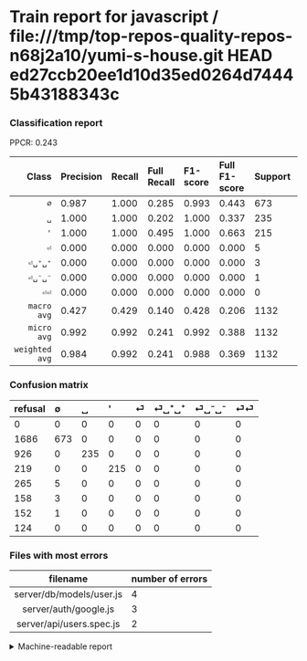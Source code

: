 # Train report for javascript / file:///tmp/top-repos-quality-repos-n68j2a10/yumi-s-house.git HEAD ed27ccb20ee1d10d35ed0264d74445b43188343c

### Classification report

PPCR: 0.243

| Class | Precision | Recall | Full Recall | F1-score | Full F1-score | Support | Full Support | PPCR |
|------:|:----------|:-------|:------------|:---------|:---------|:--------|:-------------|:-----|
| `∅` | 0.987| 1.000| 0.285| 0.993| 0.443| 673| 2359| 0.285 |
| `␣` | 1.000| 1.000| 0.202| 1.000| 0.337| 235| 1161| 0.202 |
| `'` | 1.000| 1.000| 0.495| 1.000| 0.663| 215| 434| 0.495 |
| `⏎` | 0.000| 0.000| 0.000| 0.000| 0.000| 5| 270| 0.019 |
| `⏎␣⁺␣⁺` | 0.000| 0.000| 0.000| 0.000| 0.000| 3| 161| 0.019 |
| `⏎␣⁻␣⁻` | 0.000| 0.000| 0.000| 0.000| 0.000| 1| 153| 0.007 |
| `⏎⏎` | 0.000| 0.000| 0.000| 0.000| 0.000| 0| 124| 0.000 |
| `macro avg` | 0.427| 0.429| 0.140| 0.428| 0.206| 1132| 4662| 0.243 |
| `micro avg` | 0.992| 0.992| 0.241| 0.992| 0.388| 1132| 4662| 0.243 |
| `weighted avg` | 0.984| 0.992| 0.241| 0.988| 0.369| 1132| 4662| 0.243 |

### Confusion matrix

|refusal|  ∅| ␣| '| ⏎| ⏎␣⁺␣⁺| ⏎␣⁻␣⁻| ⏎⏎| 
|:---|:---|:---|:---|:---|:---|:---|:---|
|0 |0 |0 |0 |0 |0 |0 |0 |
|1686 |673 |0 |0 |0 |0 |0 |0 |
|926 |0 |235 |0 |0 |0 |0 |0 |
|219 |0 |0 |215 |0 |0 |0 |0 |
|265 |5 |0 |0 |0 |0 |0 |0 |
|158 |3 |0 |0 |0 |0 |0 |0 |
|152 |1 |0 |0 |0 |0 |0 |0 |
|124 |0 |0 |0 |0 |0 |0 |0 |

### Files with most errors

| filename | number of errors|
|:----:|:-----|
| server/db/models/user.js | 4 |
| server/auth/google.js | 3 |
| server/api/users.spec.js | 2 |

<details>
    <summary>Machine-readable report</summary>
```json
{
  "cl_report": {"\u0027": {"f1-score": 1.0, "precision": 1.0, "recall": 1.0, "support": 215}, "macro avg": {"f1-score": 0.4276225619399051, "precision": 0.42668621700879766, "recall": 0.42857142857142855, "support": 1132}, "micro avg": {"f1-score": 0.9920494699646644, "precision": 0.9920494699646644, "recall": 0.9920494699646644, "support": 1132}, "weighted avg": {"f1-score": 0.9881006089212836, "precision": 0.9842038589473902, "recall": 0.9920494699646644, "support": 1132}, "\u2205": {"f1-score": 0.9933579335793358, "precision": 0.9868035190615836, "recall": 1.0, "support": 673}, "\u23ce": {"f1-score": 0.0, "precision": 0.0, "recall": 0.0, "support": 5}, "\u23ce\u23ce": {"f1-score": 0.0, "precision": 0.0, "recall": 0.0, "support": 0}, "\u23ce\u2423\u207a\u2423\u207a": {"f1-score": 0.0, "precision": 0.0, "recall": 0.0, "support": 3}, "\u23ce\u2423\u207b\u2423\u207b": {"f1-score": 0.0, "precision": 0.0, "recall": 0.0, "support": 1}, "\u2423": {"f1-score": 1.0, "precision": 1.0, "recall": 1.0, "support": 235}},
  "cl_report_full": {"\u0027": {"f1-score": 0.6625577812018489, "precision": 1.0, "recall": 0.49539170506912444, "support": 434}, "macro avg": {"f1-score": 0.2059787941400065, "precision": 0.42668621700879766, "recall": 0.14044197091246477, "support": 4662}, "micro avg": {"f1-score": 0.38764238867794265, "precision": 0.9920494699646644, "recall": 0.24088374088374087, "support": 4662}, "weighted avg": {"f1-score": 0.3694907743324425, "precision": 0.8414563495208657, "recall": 0.24088374088374087, "support": 4662}, "\u2205": {"f1-score": 0.44261756001315367, "precision": 0.9868035190615836, "recall": 0.28529037727850787, "support": 2359}, "\u23ce": {"f1-score": 0.0, "precision": 0.0, "recall": 0.0, "support": 270}, "\u23ce\u23ce": {"f1-score": 0.0, "precision": 0.0, "recall": 0.0, "support": 124}, "\u23ce\u2423\u207a\u2423\u207a": {"f1-score": 0.0, "precision": 0.0, "recall": 0.0, "support": 161}, "\u23ce\u2423\u207b\u2423\u207b": {"f1-score": 0.0, "precision": 0.0, "recall": 0.0, "support": 153}, "\u2423": {"f1-score": 0.336676217765043, "precision": 1.0, "recall": 0.20241171403962102, "support": 1161}},
  "ppcr": 0.24281424281424283
}
```
</details>

